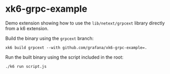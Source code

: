 # xk6-grpc-example
Demo extension showing how to use the `lib/netext/grpcext` library directly from a k6 extension.

Build the binary using the `grpcext` branch:
```
xk6 build grpcext --with github.com/grafana/xk6-grpc-example=.
```

Run the built binary using the script included in the root:

```
./k6 run script.js
```

